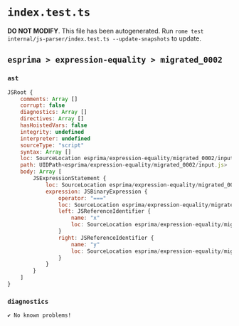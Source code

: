 # `index.test.ts`

**DO NOT MODIFY**. This file has been autogenerated. Run `rome test internal/js-parser/index.test.ts --update-snapshots` to update.

## `esprima > expression-equality > migrated_0002`

### `ast`

```javascript
JSRoot {
	comments: Array []
	corrupt: false
	diagnostics: Array []
	directives: Array []
	hasHoistedVars: false
	integrity: undefined
	interpreter: undefined
	sourceType: "script"
	syntax: Array []
	loc: SourceLocation esprima/expression-equality/migrated_0002/input.js 1:0-2:0
	path: UIDPath<esprima/expression-equality/migrated_0002/input.js>
	body: Array [
		JSExpressionStatement {
			loc: SourceLocation esprima/expression-equality/migrated_0002/input.js 1:0-1:7
			expression: JSBinaryExpression {
				operator: "==="
				loc: SourceLocation esprima/expression-equality/migrated_0002/input.js 1:0-1:7
				left: JSReferenceIdentifier {
					name: "x"
					loc: SourceLocation esprima/expression-equality/migrated_0002/input.js 1:0-1:1 (x)
				}
				right: JSReferenceIdentifier {
					name: "y"
					loc: SourceLocation esprima/expression-equality/migrated_0002/input.js 1:6-1:7 (y)
				}
			}
		}
	]
}
```

### `diagnostics`

```
✔ No known problems!

```
